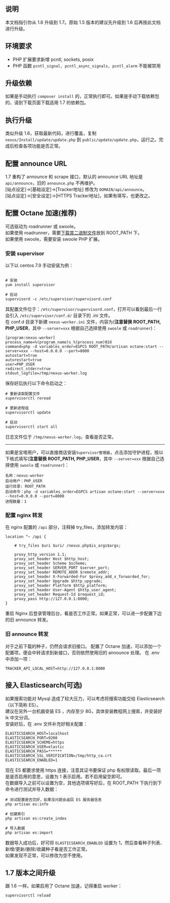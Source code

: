 <ArticleTopAd></ArticleTopAd>

## 说明
本文档指引你从 1.6 升级到 1.7。原始 1.5 版本的建议先升级到 1.6 后再按此文档进行升级。

## 环境要求

- PHP 扩展要求新增 pcntl, sockets, posix
- PHP 函数 `pcntl_signal, pcntl_async_signals, pcntl_alarm` 不能被禁用

## 升级依赖
如果是手动执行 `composer install` 的，正常执行即可。如果是手动下载依赖包的，请到下载页面下载适用 1.7 的依赖包。

## 执行升级
类似升级 1.6，获取最新代码，进行覆盖，复制 `nexus/Install/update/update.php` 到 `public/update/update.php`，运行之。完成后检查各项功能是否正常。

## 配置 announce URL

1.7 重构了 announce 和 scrape 接口，默认的 announce URL 地址是 `api/announce`，旧的 `announce.php` 不再维护。  
[站点设定]->[基础设定]->[Tracker地址] 修改为 `DOMAIN/api/announce`。    
[站点设定]->[安全设定]->[HTTPS Tracker地址]，如果有填写，也更改之。  

## 配置 Octane 加速(推荐)
可选驱动为 roadrunner 或 swoole。  
如果使用 roadrunner，需要[下载其二进制文件](./downloads.md#roadrunner)放到 ROOT_PATH 下。  
如果使用 swoole，需要安装 swoole PHP 扩展。  

### 安装 supervisor

以下以 centos 7.9 手动安装为例：

```

# 安装
yum install supervisor 
 
# 启动
supervisord -c /etc/supervisor/supervisord.conf
```

其配置文件位于：`/etc/supervisor/supervisord.conf`，打开可以看到最后一行会引入 `/etc/supervisor/conf.d/` 目录下的 .ini 文件。  
在 conf.d 目录下新建 `nexus-worker.ini` 文件，内容为(**注意替换 ROOT_PATH, PHP_USER**，其中 `--server=xxx` 根据自己选择使用 `swoole` 或 `roadrunner`)：
```
[program:nexus-worker]
process_name=%(program_name)s_%(process_num)02d
command=php -d variables_order=EGPCS ROOT_PATH/artisan octane:start --server=xxx --host=0.0.0.0 --port=8000
autostart=true
autorestart=true
user=PHP_USER
redirect_stderr=true
stdout_logfile=/tmp/nexus-worker.log

```

保存好后执行以下命令启动之：
```
# 重新读取配置文件
supervisorctl reread

# 更新进程组
supervisorctl update

# 启动
supervisorctl start all
```

日志文件位于 `/tmp/nexus-worker.log`，查看是否正常。

***

如果是宝塔用户，可以直接商店安装`Supervisor管理器`，点击添加守护进程，按以下格式填写(**注意替换 ROOT_PATH, PHP_USER**，其中 `--server=xxx` 根据自己选择使用 `swoole` 或 `roadrunner`)：
```
名称：nexus-worker
启动用户：PHP_USER
运行目录: ROOT_PATH
启动命令：php -d variables_order=EGPCS artisan octane:start --server=xxx --host=0.0.0.0 --port=8000
进程数量：1
```

### 配置 nginx 转发

在 nginx 配置的 `/api` 部分，注释掉 try_files，添加转发内容：
```
location ^~ /api {

    # try_files $uri $uri/ /nexus.php$is_args$args;

    proxy_http_version 1.1;
    proxy_set_header Host $http_host;
    proxy_set_header Scheme $scheme;
    proxy_set_header SERVER_PORT $server_port;
    proxy_set_header REMOTE_ADDR $remote_addr;
    proxy_set_header X-Forwarded-For $proxy_add_x_forwarded_for;
    proxy_set_header Upgrade $http_upgrade;
    proxy_set_header Platform $http_platform;
    proxy_set_header User-Agent $http_user_agent;
    proxy_set_header Request-Id $request_id;
    proxy_pass http://127.0.0.1:8000;
}
```

重启 Nginx 后登录管理后台，看是否工作正常。如果正常，可以进一步配置下边的旧 announce 转发。

### 旧 announce 转发
对于之前下载的种子，仍然会请求旧接口。
配置了 Octane 加速，可以添加一个配置项，便会中转请求到新接口，否则依然使用旧的 announce 处理。
在 .env 中添加一项：
```
TRACKER_API_LOCAL_HOST=http://127.0.0.1:8000
```


## 接入 Elasticsearch(可选)

如果搜索功能对 Mysql 造成了较大压力，可以考虑将搜索功能交给 Elasticsearch（以下简称 ES）。  
建议在另外一台机器安装 ES ，内存至少 8G，具体安装教程网上搜索，并安装好 ik 中文分词。  
安装好后，在 .env 文件补充好相关配置：
```
ELASTICSEARCH_HOST=localhost
ELASTICSEARCH_PORT=9200
ELASTICSEARCH_SCHEME=https
ELASTICSEARCH_USER=elastic
ELASTICSEARCH_PASS=******
ELASTICSEARCH_SSL_VERIFICATION=/tmp/http_ca.crt
ELASTICSEARCH_ENABLED=1
```

现在 ES 都要求使用 https 连接，注意其证书要保证 php 有权限读取。最后一项是是否启用的意思，设置为 1 表示启用。若不启用留空即可。  
在数据导入之前可以设置为空，其他选项填写好后，在 ROOT_PATH 下执行到下命令进行测试并导入数据：

```
# 测试配置是否完好，如果没问题会返回 ES 服务器信息
php artisan es:info

# 创建索引
php artisan es:create_index

# 导入数据
php artisan es:import
```

数据导入成功后，好可将 `ELASTICSEARCH_ENABLED` 设置为 1，然后查看种子列表、新增/更新/删除/收藏种子看是否工作正常。  
如果发现不正常，可以修改为空不使用。


## 1.7 版本之间升级
跟 1.6 一样。如果启用了 Octane 加速，记得重启 worker：
```
supervisorctl reload
```